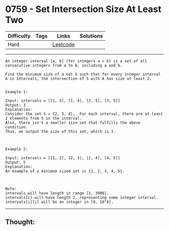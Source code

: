 # 0759 - Set Intersection Size At Least Two

Difficulty  | Tags | Links | Solutions
----------- | ---- | ----- | -----
Hard |  | [Leetcode](https://leetcode.com/problems/set-intersection-size-at-least-two/description/) |


-----------

```
An integer interval [a, b] (for integers a < b) is a set of all consecutive integers from a to b, including a and b.

Find the minimum size of a set S such that for every integer interval A in intervals, the intersection of S with A has size at least 2.


Example 1:

Input: intervals = [[1, 3], [1, 4], [2, 5], [3, 5]]
Output: 3
Explanation:
Consider the set S = {2, 3, 4}.  For each interval, there are at least 2 elements from S in the interval.
Also, there isn't a smaller size set that fulfills the above condition.
Thus, we output the size of this set, which is 3.



Example 2:

Input: intervals = [[1, 2], [2, 3], [2, 4], [4, 5]]
Output: 5
Explanation:
An example of a minimum sized set is {1, 2, 3, 4, 5}.



Note:
intervals will have length in range [1, 3000].
intervals[i] will have length 2, representing some integer interval.
intervals[i][j] will be an integer in [0, 10^8].
```

-----------

## Thought:
